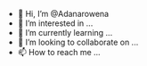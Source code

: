 - 👋 Hi, I’m @Adanarowena
- 👀 I’m interested in ...
- 🌱 I’m currently learning ...
- 💞️ I’m looking to collaborate on ...
- 📫 How to reach me ...

<!---
Adanarowena/Ad
anarowena is a ✨ special ✨ repository because its `README.md` (this file) appears on your GitHub profile.
You can click the Preview link to take a look at your changes.
--->
